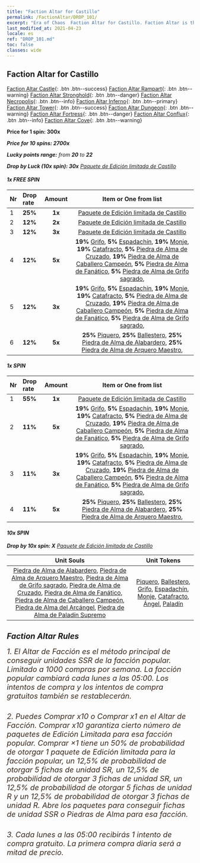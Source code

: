 ```yaml
---
title: "Faction Altar for Castillo"
permalink: /FactionAltar/DROP_101/
excerpt: "Era of Chaos  Faction Altar for Castillo. Faction Altar is the primary method for obtaining SSR units from the popular faction. Limited to 1,000 purchases each week. The popular faction changes at 05:00 every Monday. Purchase attempts and free purchase attempts will also reset then."
last_modified_at: 2021-04-23
locale: es
ref: "DROP_101.md"
toc: false
classes: wide
---
```


##  Faction Altar for **Castillo**

  [Faction Altar Castle](/es/FactionAltar/DROP_101/){: .btn .btn--success} [Faction Altar Rampart](/es/FactionAltar/DROP_102/){: .btn .btn--warning} [Faction Altar Stronghold](/es/FactionAltar/DROP_103/){: .btn .btn--danger} [Faction Altar Necropolis](/es/FactionAltar/DROP_104/){: .btn .btn--info} [Faction Altar Inferno](/es/FactionAltar/DROP_105/){: .btn .btn--primary} [Faction Altar Tower](/es/FactionAltar/DROP_106/){: .btn .btn--success} [Faction Altar Dungeon](/es/FactionAltar/DROP_107/){: .btn .btn--warning} [Faction Altar Fortress](/es/FactionAltar/DROP_108/){: .btn .btn--danger} [Faction Altar Conflux](/es/FactionAltar/DROP_109/){: .btn .btn--info} [Faction Altar Cove](/es/FactionAltar/DROP_112/){: .btn .btn--warning} 

  **Price for 1 spin: 300x** <i class="fas fa-gem"/>

  **Price for 10 spins: 2700x** <i class="fas fa-gem"/>

  **Lucky points range:** from **20** to **22**

  **Drop by Luck (10x spin): 30x** [Paquete de Edición limitada de Castillo](/ItemsES/con_2139/)

####  1x FREE SPIN 

  |    Nr    |  Drop rate  |  Amount   |   Item or One from list  |
  |:---------|:------------|:---------:|:------------------------:|
  | 1 | **25%** | **1x** | [Paquete de Edición limitada de Castillo](/ItemsES/con_2139/) |
  | 2 | **12%** | **2x** | [Paquete de Edición limitada de Castillo](/ItemsES/con_2139/) |
  | 3 | **12%** | **3x** | [Paquete de Edición limitada de Castillo](/ItemsES/con_2139/) |
  | 4 | **12%** | **5x** |  **19%** [Grifo](/ItemsES/unt_192/),  **5%** [Espadachín](/ItemsES/unt_193/),  **19%** [Monje](/ItemsES/unt_194/),  **19%** [Catafracto](/ItemsES/unt_195/),  **5%** [Piedra de Alma de Cruzado](/ItemsES/unt_285/),  **19%** [Piedra de Alma de Caballero Campeón](/ItemsES/unt_287/),  **5%** [Piedra de Alma de Fanático](/ItemsES/unt_286/),  **5%** [Piedra de Alma de Grifo sagrado](/ItemsES/unt_284/),  |
  | 5 | **12%** | **3x** |  **19%** [Grifo](/ItemsES/unt_192/),  **5%** [Espadachín](/ItemsES/unt_193/),  **19%** [Monje](/ItemsES/unt_194/),  **19%** [Catafracto](/ItemsES/unt_195/),  **5%** [Piedra de Alma de Cruzado](/ItemsES/unt_285/),  **19%** [Piedra de Alma de Caballero Campeón](/ItemsES/unt_287/),  **5%** [Piedra de Alma de Fanático](/ItemsES/unt_286/),  **5%** [Piedra de Alma de Grifo sagrado](/ItemsES/unt_284/),  |
  | 6 | **12%** | **5x** |  **25%** [Piquero](/ItemsES/unt_190/),  **25%** [Ballestero](/ItemsES/unt_191/),  **25%** [Piedra de Alma de Alabardero](/ItemsES/unt_282/),  **25%** [Piedra de Alma de Arquero Maestro](/ItemsES/unt_283/),  |


####  1x SPIN 

  |    Nr    |  Drop rate  |  Amount   |   Item or One from list  |
  |:---------|:------------|:---------:|:------------------------:|
  | 1 | **55%** | **1x** | [Paquete de Edición limitada de Castillo](/ItemsES/con_2139/) |
  | 2 | **11%** | **5x** |  **19%** [Grifo](/ItemsES/unt_192/),  **5%** [Espadachín](/ItemsES/unt_193/),  **19%** [Monje](/ItemsES/unt_194/),  **19%** [Catafracto](/ItemsES/unt_195/),  **5%** [Piedra de Alma de Cruzado](/ItemsES/unt_285/),  **19%** [Piedra de Alma de Caballero Campeón](/ItemsES/unt_287/),  **5%** [Piedra de Alma de Fanático](/ItemsES/unt_286/),  **5%** [Piedra de Alma de Grifo sagrado](/ItemsES/unt_284/),  |
  | 3 | **11%** | **3x** |  **19%** [Grifo](/ItemsES/unt_192/),  **5%** [Espadachín](/ItemsES/unt_193/),  **19%** [Monje](/ItemsES/unt_194/),  **19%** [Catafracto](/ItemsES/unt_195/),  **5%** [Piedra de Alma de Cruzado](/ItemsES/unt_285/),  **19%** [Piedra de Alma de Caballero Campeón](/ItemsES/unt_287/),  **5%** [Piedra de Alma de Fanático](/ItemsES/unt_286/),  **5%** [Piedra de Alma de Grifo sagrado](/ItemsES/unt_284/),  |
  | 4 | **11%** | **5x** |  **25%** [Piquero](/ItemsES/unt_190/),  **25%** [Ballestero](/ItemsES/unt_191/),  **25%** [Piedra de Alma de Alabardero](/ItemsES/unt_282/),  **25%** [Piedra de Alma de Arquero Maestro](/ItemsES/unt_283/),  |


####  10x SPIN 

  **Drop by 10x spin: X** [Paquete de Edición limitada de Castillo](/ItemsES/con_2139/)

  |    Unit Souls    |  Unit Tokens  |
  |:----------------:|:-------------:|
  | [Piedra de Alma de Alabardero](/ItemsES/unt_282/), [Piedra de Alma de Arquero Maestro](/ItemsES/unt_283/), [Piedra de Alma de Grifo sagrado](/ItemsES/unt_284/), [Piedra de Alma de Cruzado](/ItemsES/unt_285/), [Piedra de Alma de Fanático](/ItemsES/unt_286/), [Piedra de Alma de Caballero Campeón](/ItemsES/unt_287/), [Piedra de Alma del Arcángel](/ItemsES/unt_288/), [Piedra de Alma de Paladín Supremo](/ItemsES/unt_289/) | [Piquero](/ItemsES/unt_190/), [Ballestero](/ItemsES/unt_191/), [Grifo](/ItemsES/unt_192/), [Espadachín](/ItemsES/unt_193/), [Monje](/ItemsES/unt_194/), [Catafracto](/ItemsES/unt_195/), [Ángel](/ItemsES/unt_196/), [Paladín](/ItemsES/unt_197/) |



## Faction Altar Rules

  <span style="color: #3c2a1e;font-size:20px">1. El Altar de Facción es el método principal de conseguir unidades SSR de la facción popular. Limitado a 1000 compras por semana. La facción popular cambiará cada lunes a las 05:00. Los intentos de compra y los intentos de compra gratuitos también se restablecerán. </span><br/>

<br/>  <span style="color: #3c2a1e;font-size:20px">2. Puedes Comprar x10 o Comprar x1 en el Altar de Facción. Comprar x10 garantiza cierto número de paquetes de Edición Limitada para esa facción popular. Comprar ×1 tiene un 50% de probabilidad de otorgar 1 paquete de Edición limitada para la facción popular, un 12,5% de probabilidad de otorgar 5 fichas de unidad SR, un 12,5% de probabilidad de otorgar 3 fichas de unidad SR, un 12,5% de probabilidad de otorgar 5 fichas de unidad R y un 12,5% de probabilidad de otorgar 3 fichas de unidad R. Abre los paquetes para conseguir fichas de unidad SSR o Piedras de Alma para esa facción.</span>

<br/>  <span style="color: #3c2a1e;font-size:20px">3. Cada lunes a las 05:00 recibirás 1 intento de compra gratuito. La primera compra diaria será a mitad de precio.</span><br/>

<br/>